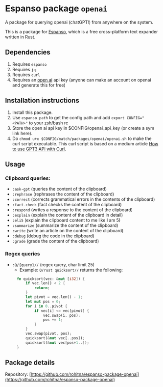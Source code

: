# Espanso package `openai`

A package for querying openai (chatGPT!) from anywhere on the system.

This is a package for [Espanso](https://espanso.org/), which is a free cross-platform text expander written in Rust.

## Dependencies
1. Requires `espanso`
2. Requires `jq`
3. Requires `curl`
4. Requires an [open ai](https://platform.openai.com) api key (anyone can make an account on openai and generate this for free)

## Installation instructions
1. Install this package.
2. Use `espanso path` to get the config path <PATH> and add `export CONFIG="<PATH>"` to your zsh/bash rc
3. Store the open ai api key in $CONFIG/openai_api_key (or create a sym link here).
4. Do `chmod u+x $CONFIG/match/packages/openai/openai.sh` to make the curl script executable. This curl script is based on a medium article [How to use GPT3 API with Curl](https://medium.com/geekculture/2022-how-to-use-chatgpt-api-with-curl-88830dec8a65).


## Usage
### Clipboard queries:
- `:ask-gpt` (queries the content of the clipboard)
- `:rephrase` (rephrases the content of the clipboard)
- `:correct` (corrects grammatical errors in the contents of the clipboard)
- `:fact-check` (fact checks the content of the clipboard)
- `:respond` (writes a response to the content of the clipboard)
- `:explain` (explain the content of the clipboard in detail)
- `:eli5` (explain the clipboard content to me like I am 5)
- `:summarize` (summarize the content of the clipboard)
- `:write` (write an article on the content of the clipboard)
- `:debug` (debug the code in the clipboard)
- `:grade` (grade the content of the clipboard)

### Regex queries
- `:Q/{query}//` (regex query, char limit 25)
  - Example: `Q/rust quicksort//` returns the following:
  ```rust
    fn quicksort(vec: &mut [i32]) {
        if vec.len() < 2 {
            return;
        }
        let pivot = vec.len() - 1;
        let mut pos = 0;
        for i in 0..pivot {
            if vec[i] <= vec[pivot] {
                vec.swap(i, pos);
                pos += 1;
            }
        }
        vec.swap(pivot, pos);
        quicksort(&mut vec[..pos]);
        quicksort(&mut vec[pos+1..]);
    }
    ```

## Package details

Repository: [https://github.com/rohitna/espanso-package-openai](https://github.com/rohitna/espanso-package-openai)